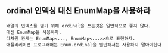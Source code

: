 ## ordinal 인덱싱 대신 EnumMap을 사용하라
  ```
  배열의 인덱스를 얻기 위해 ordinal을 쓰는것은 일반적으로 좋지 않다.
  대신 EnumMap을 사용하자.
  다차원 관계는 EnumMap<..., EnumMap<...>>으로 표현하자.
  애플리케이션 프로그래머는 Enum.ordinal을 웬만해서는 사용하지 말아야한다
  ```
